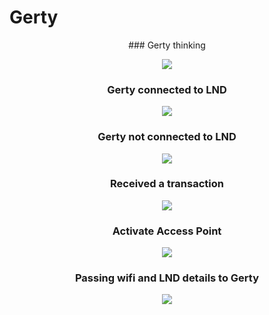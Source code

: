 # Gerty

<center>
### Gerty thinking

![](https://i.imgur.com/9riDF5J.gif)

###  Gerty connected to LND

![](https://i.imgur.com/pUGqNP6.gif)

###  Gerty not connected to LND

![](https://i.imgur.com/arAf1N6.gif)

###  Received a transaction

![](https://i.imgur.com/UIwvF5B.gif)

### Activate Access Point

![](https://i.imgur.com/2sth1bY.gif)

###  Passing wifi and LND details to Gerty

![](https://i.imgur.com/UO2FhL2.gif)

</center>

